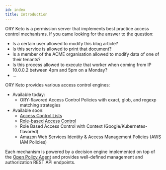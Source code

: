 ```yaml
---
id: index
title: Introduction
---
```


ORY Keto is a permission server that implements best practice access control
mechanisms. If you came looking for the answer to the question:

- Is a certain user allowed to modify this blog article?
- Is this service is allowed to print that document?
- Is a member of the ACME organisation allowed to modify data of one of their
  tenants?
- Is this process allowed to execute that worker when coming from IP 10.0.0.2
  between 4pm and 5pm on a Monday?
- ...

ORY Keto provides various access control engines:

- Available today:
  - ORY-flavored Access Control Policies with exact, glob, and regexp matching
    strategies
- Available soon:
  - [Access Control Lists](https://en.wikipedia.org/wiki/Access_control_list)
  - [Role-based Access Control](https://en.wikipedia.org/wiki/Role-based_access_control)
  - Role Based Access Control with Context (Google/Kubernetes-flavored)
  - Amazon Web Services Identity & Access Management Policies (AWS IAM Policies)

Each mechanism is powered by a decision engine implemented on top of the
[Open Policy Agent](https://www.openpolicyagent.org/) and provides well-defined
management and authorization REST API endpoints.
